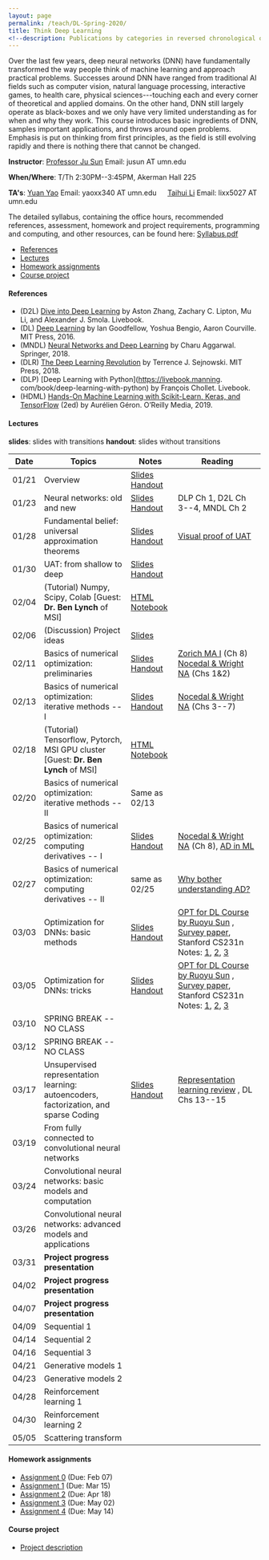 ```yaml
---
layout: page
permalink: /teach/DL-Spring-2020/
title: Think Deep Learning
<!--description: Publications by categories in reversed chronological order. -->
---
```


Over the last few years, deep neural networks (DNN) have fundamentally transformed the way people think of machine learning and approach practical problems. Successes around DNN have ranged from traditional AI fields such as computer vision, natural language processing, interactive games, to health care, physical sciences---touching each and every corner of theoretical and applied domains. On the other hand, DNN still largely operate as black-boxes and we only have very limited understanding as for when and why they work. This course introduces basic ingredients of DNN, samples important applications, and throws around open problems. Emphasis is put on thinking from first principles, as the field is still evolving rapidly and there is nothing there that cannot be changed.

**Instructor**: [Professor Ju Sun](https://sunju.org/)  Email: jusun AT umn.edu

**When/Where**: T/Th 2:30PM--3:45PM, Akerman Hall 225

**TA's**: [Yuan Yao](https://myaccount.umn.edu/lookup?SET_INSTITUTION=&UID=yaoxx340)  Email: yaoxx340 AT umn.edu   &emsp;    [Taihui Li](https://myaccount.umn.edu/lookup?SET_INSTITUTION=&UID=lixx5027) Email: lixx5027 AT umn.edu

The detailed syllabus, containing the office hours, recommended references, assessment, homework and project requirements, programming and computing, and other resources, can be found here: [Syllabus.pdf](Syllabus.pdf)

<!-- **Target**: Graduate and advanced undergrad students. Registration is based on permission from the instructor. If you're interested, please email Prof. Sun (jusun AT umn.edu) and describe your academic standing, relevant course experience, and research experience if any. -->

<!-- **No Panic**: <span style="color:red"> The enrollment has reached the cap. </span> While we're maintaining a waiting list, and may decide to increase the cap later, there's no guarantee. We're likely to re-run the course in fall 2020 and to make the course regular in the near future, and so please consider next iterations if you're not in. -->

<!-- **Prerequisite**: Introduction to machine learning or equivalent. Maturity in linear algebra, calculus, and basic probability is assumed. Familiarity with Python (esp. numpy, scipy) is necessary to complete the homework assignments and final projects.   -->

- [References](#references)
- [Lectures](#lectures)
- [Homework assignments](#homework-assignments)
- [Course project](#course-project)

#### References
- (D2L)  [Dive into Deep Learning](https://d2l.ai/) by Aston Zhang, Zachary C. Lipton,  Mu Li, and Alexander J. Smola. Livebook.
- (DL)  [Deep Learning](https://www.deeplearningbook.org/) by Ian Goodfellow, Yoshua Bengio, Aaron Courville. MIT Press, 2016.
- (MNDL) [Neural Networks and Deep Learning](https://www.springer.com/gp/book/9783319944623) by Charu Aggarwal. Springer, 2018.
- (DLR) [The Deep Learning Revolution](https://mitpress.mit.edu/books/deep-learning-revolution) by Terrence J. Sejnowski. MIT Press, 2018.
- (DLP) [Deep Learning with Python](https://livebook.manning.
com/book/deep-learning-with-python) by François Chollet. Livebook.
- (HDML) [Hands-On Machine Learning with Scikit-Learn, Keras, and TensorFlow](https://www.oreilly.com/library/view/hands-on-machine-learning/9781492032632/) (2ed) by Aurélien Géron. O’Reilly Media, 2019.

#### Lectures
**slides**: slides with transitions
**handout**: slides without transitions  

| Date  | Topics                                                                               | Notes                                                                     | Reading                                                                                                                                                                                                                                                                                                                                                |
| ----- | ------------------------------------------------------------------------------------ | ------------------------------------------------------------------------- | ------------------------------------------------------------------------------------------------------------------------------------------------------------------------------------------------------------------------------------------------------------------------------------------------------------------------------------------------------ |
| 01/21 | Overview                                                                             | [Slides](lecture-01-21-slides.pdf)  [Handout](lecture-01-21-handout.pdf)  |                                                                                                                                                                                                                                                                                                                                                        |
| 01/23 | Neural networks: old and new                                                         | [Slides](lecture-01-23-slides.pdf)  [Handout](lecture-01-23-handout.pdf)  | DLP Ch 1, D2L Ch 3--4, MNDL Ch 2                                                                                                                                                                                                                                                                                                                       |
| 01/28 | Fundamental belief: universal approximation theorems                                 | [Slides](lecture-01-28-slides.pdf)  [Handout](lecture-01-28-handout.pdf)  | [Visual proof of UAT](http://neuralnetworksanddeeplearning.com/chap4.html)                                                                                                                                                                                                                                                                             |
| 01/30 | UAT: from shallow to deep                                                            | [Slides](lecture-01-30-slides.pdf)  [Handout](lecture-01-30-handout.pdf)  |                                                                                                                                                                                                                                                                                                                                                        |
| 02/04 | (Tutorial) Numpy, Scipy, Colab [Guest: **Dr. Ben Lynch** of MSI]                     | [HTML](ColabNumPySciPy.html)  [Notebook](ColabNumPySciPy.ipynb)           |                                                                                                                                                                                                                                                                                                                                                        |
| 02/06 | (Discussion) Project ideas                                                           | [Slides](lecture-02-06-slides.pdf)                                        |                                                                                                                                                                                                                                                                                                                                                        |
| 02/11 | Basics of numerical optimization: preliminaries                                      | [Slides](lecture-02-11-slides.pdf)  [Handout](lecture-02-11-handout.pdf)  | [Zorich MA I](https://www.springer.com/gp/book/9783662487907) (Ch 8)       [Nocedal & Wright NA](https://www.springer.com/gp/book/9780387303031)  (Chs 1&2)                                                                                                                                                                                            |
| 02/13 | Basics of numerical optimization: iterative methods -- I                             | [Slides](lecture-02-13-slides.pdf)  [Handout](lecture-02-13-handout.pdf)  | [Nocedal & Wright NA](https://www.springer.com/gp/book/9780387303031)  (Chs 3--7)                                                                                                                                                                                                                                                                      |
| 02/18 | (Tutorial) Tensorflow, Pytorch, MSI GPU cluster [Guest: **Dr. Ben Lynch** of MSI]    | [HTML](TensorFlowPyTorch.html)        [Notebook](TensorFlowPyTorch.ipynb) |                                                                                                                                                                                                                                                                                                                                                        |
| 02/20 | Basics of numerical optimization: iterative methods -- II                            | Same as 02/13                                                             |                                                                                                                                                                                                                                                                                                                                                        |
| 02/25 | Basics of numerical optimization: computing derivatives -- I                         | [Slides](lecture-02-25-slides.pdf)  [Handout](lecture-02-25-handout.pdf)  | [Nocedal & Wright NA](https://www.springer.com/gp/book/9780387303031)  (Ch 8), [AD in  ML](http://jmlr.org/papers/v18/17-468.html)                                                                                                                                                                                                                     |
| 02/27 | Basics of numerical optimization: computing derivatives -- II                        | same as 02/25                                                             | [Why bother understanding AD? ](https://medium.com/@karpathy/yes-you-should-understand-backprop-e2f06eab496b)                                                                                                                                                                                                                                                                                                                                                      |
| 03/03 | Optimization for DNNs: basic methods                                                 | [Slides](lecture-03-03-slides.pdf)  [Handout](lecture-03-03-handout.pdf)  | [OPT for DL Course by Ruoyu Sun](https://wiki.illinois.edu/wiki/spaces/viewspace.action?key=IE598ODLSP19)   ,            [Survey paper](https://arxiv.org/abs/1912.08957), Stanford CS231n Notes: [1](https://cs231n.github.io/neural-networks-1/), [2](https://cs231n.github.io/neural-networks-2/), [3](https://cs231n.github.io/neural-networks-3/) |
| 03/05 | Optimization for DNNs: tricks                                                        | [Slides](lecture-03-05-slides.pdf)  [Handout](lecture-03-05-handout.pdf)  | [OPT for DL Course by Ruoyu Sun](https://wiki.illinois.edu/wiki/spaces/viewspace.action?key=IE598ODLSP19)   ,            [Survey paper](https://arxiv.org/abs/1912.08957), Stanford CS231n Notes: [1](https://cs231n.github.io/neural-networks-1/), [2](https://cs231n.github.io/neural-networks-2/), [3](https://cs231n.github.io/neural-networks-3/) |
| 03/10 | SPRING BREAK   -- NO CLASS                                                           |                                                                           |                                                                                                                                                                                                                                                                                                                                                        |
| 03/12 | SPRING BREAK   -- NO CLASS                                                           |                                                                           |                                                                                                                                                                                                                                                                                                                                                        |
| 03/17 | Unsupervised representation learning: autoencoders, factorization, and sparse Coding | [Slides](lecture-03-17-slides.pdf)  [Handout](lecture-03-17-handout.pdf)  | [Representation learning review](https://arxiv.org/abs/1206.5538)      ,               DL Chs 13--15                                                                                                                                                                                                                                                   |
| 03/19 | From fully connected to convolutional neural networks                                |                                                                           |                                                                                                                                                                                                                                                                                                                                                        |
| 03/24 | Convolutional neural networks: basic models and computation                          |                                                                           |                                                                                                                                                                                                                                                                                                                                                        |
| 03/26 | Convolutional neural networks: advanced models and applications                      |                                                                           |                                                                                                                                                                                                                                                                                                                                                        |
| 03/31 | **Project progress presentation**                                                    |                                                                           |                                                                                                                                                                                                                                                                                                                                                        |
| 04/02 | **Project progress presentation**                                                    |                                                                           |                                                                                                                                                                                                                                                                                                                                                        |
| 04/07 | **Project progress presentation**                                                    |                                                                           |                                                                                                                                                                                                                                                                                                                                                        |
| 04/09 | Sequential 1                                                                         |                                                                           |                                                                                                                                                                                                                                                                                                                                                        |
| 04/14 | Sequential 2                                                                         |                                                                           |                                                                                                                                                                                                                                                                                                                                                        |
| 04/16 | Sequential 3                                                                         |                                                                           |                                                                                                                                                                                                                                                                                                                                                        |
| 04/21 | Generative models 1                                                                  |                                                                           |                                                                                                                                                                                                                                                                                                                                                        |
| 04/23 | Generative models 2                                                                  |                                                                           |                                                                                                                                                                                                                                                                                                                                                        |
| 04/28 | Reinforcement learning 1                                                             |                                                                           |                                                                                                                                                                                                                                                                                                                                                        |
| 04/30 | Reinforcement learning 2                                                             |                                                                           |                                                                                                                                                                                                                                                                                                                                                        |
| 05/05 | Scattering transform                                                                                      |                                                                           |                                                                                                                                                                                                                                                                                                                                                        |


#### Homework assignments
- [Assignment 0](HW0.pdf) (Due: Feb 07)
- [Assignment 1](HW1.pdf) (Due: Mar 15)
- [Assignment 2](HW2.pdf) (Due: Apr 18)
- [Assignment 3](HW3.pdf) (Due: May 02)
- [Assignment 4](HW4.pdf) (Due: May 14)


#### Course project
- [Project description](lecture-02-06-slides.pdf)

<!-- #### Tentative topics to cover: -->
